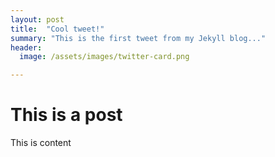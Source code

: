```yaml
---
layout: post
title:  "Cool tweet!"
summary: "This is the first tweet from my Jekyll blog..."
header:
  image: /assets/images/twitter-card.png

---
```



# This is a post

This is content
